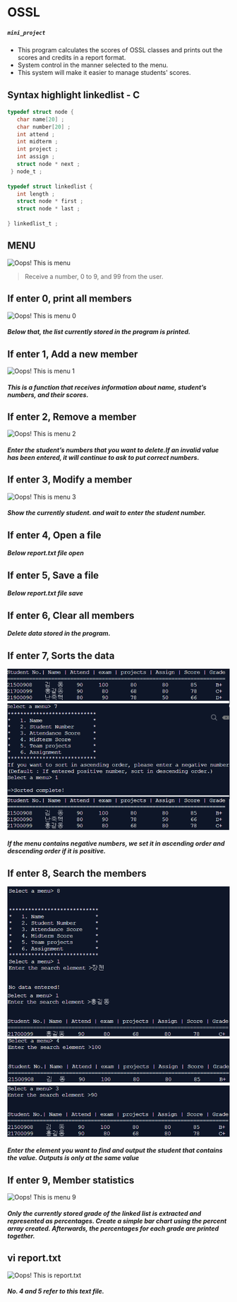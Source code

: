 # OSSL 
##### *`mini_project`*
+ This program calculates the scores of OSSL classes and prints out the scores and credits in a report format. 
+ System control in the manner selected to the menu.
+ This system will make it easier to manage students' scores.


## Syntax highlight linkedlist - C 
```c
typedef struct node {
   char name[20] ;
   char number[20] ;
   int attend ;
   int midterm ;
   int project ;
   int assign ;
   struct node * next ;
 } node_t ;

typedef struct linkedlist {
   int length ;
   struct node * first ;
   struct node * last ;
 
} linkedlist_t ;
```

MENU
----
![Oops! This is menu]( https://github.com/gurcks8989/OSSL/blob/master/image/menu.jpg "Menu")

> Receive a number, 0 to 9, and 99 from the user.

## If enter 0, print all members
![Oops! This is menu 0]( https://github.com/gurcks8989/OSSL/blob/master/image/0.Print_all_members.png "0")
##### Below that, the list currently stored in the program is printed.

## If enter 1, Add a new member
![Oops! This is menu 1]( https://github.com/gurcks8989/OSSL/blob/master/image/1._Add_a_new_members.jpg "1")
##### This is a function that receives information about name, student’s numbers, and their scores.

## If enter 2, Remove a member
![Oops! This is menu 2]( https://github.com/gurcks8989/OSSL/blob/master/image/2._Remove_a_member.jpg "2")
##### Enter the student’s numbers that you want to delete.If an invalid value has been entered, it will continue to ask to put correct numbers.

## If enter 3, Modify a member 
![Oops! This is menu 3]( https://github.com/gurcks8989/OSSL/blob/master/image/3.Modify_a_member.png "3")
##### Show the currently student. and wait to enter the student number.

## If enter 4, Open a file
##### Below report.txt file open

## If enter 5, Save a file
##### Below report.txt file save

## If enter 6, Clear all members
##### Delete data stored in the program.

## If enter 7, Sorts the data
![Oops! This is menu 7]( https://github.com/gurcks8989/OSSL/blob/master/image/7.Sort_the_data.png "7")
##### If the menu contains negative numbers, we set it in ascending order and descending order if it is positive.

## If enter 8, Search the members
![Oops! This is menu 8]( https://github.com/gurcks8989/OSSL/blob/master/image/8._Search_the_members.png "8")
##### Enter the element you want to find and output the student that contains the value. Outputs is only at the same value

## If enter 9, Member statistics
![Oops! This is menu 9]( https://github.com/gurcks8989/OSSL/blob/master/image/9._Member_statistics.jpg "9")
##### Only the currently stored grade of the linked list is extracted and represented as percentages. Create a simple bar chart using the percent array created. Afterwards, the percentages for each grade are printed together.

## vi report.txt
![Oops! This is report.txt]( https://github.com/gurcks8989/OSSL/blob/master/image/report_txt.jpg "txt")
##### No. 4 and 5 refer to this text file.
